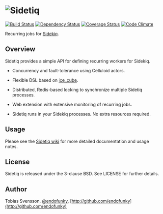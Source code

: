 ![Sidetiq](http://f.cl.ly/items/1W3k0R2V2x3n3S1t1M0B/sidetiq.png)
=========

[![Build Status](https://travis-ci.org/endofunky/sidetiq.png)](https://travis-ci.org/endofunky/sidetiq)
[![Dependency Status](https://gemnasium.com/endofunky/sidetiq.png)](https://gemnasium.com/endofunky/sidetiq)
[![Coverage Status](https://coveralls.io/repos/endofunky/sidetiq/badge.png)](https://coveralls.io/r/endofunky/sidetiq)
[![Code Climate](https://codeclimate.com/github/endofunky/sidetiq.png)](https://codeclimate.com/github/endofunky/sidetiq)

Recurring jobs for [Sidekiq](http://mperham.github.com/sidekiq/).

Overview
--------

Sidetiq provides a simple API for defining recurring workers for Sidekiq.

- Concurrency and fault-tolerance using Celluloid actors.

- Flexible DSL based on [ice_cube](http://seejohnrun.github.com/ice_cube/).

- Distributed, Redis-based locking to synchronize multiple Sidetiq processes.

- Web extension with extensive monitoring of recurring jobs.

- Sidetiq runs in your Sidekiq processes. No extra resources required.

Usage
-----

Please see the [Sidetiq wiki](http://github.com/endofunky/sidetiq/wiki) for more detailed
documentation and usage notes.

License
-------

Sidetiq is released under the 3-clause BSD. See LICENSE for further details.

Author
------

Tobias Svensson, [@endofunky](https://twitter.com/endofunky), [http://github.com/endofunky](http://github.com/endofunky)

